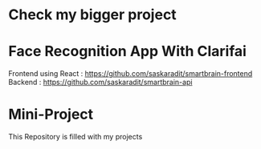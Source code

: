 # Check my bigger project 
# Face Recognition App With Clarifai

Frontend using React : https://github.com/saskaradit/smartbrain-frontend
Backend : https://github.com/saskaradit/smartbrain-api

# Mini-Project

This Repository is filled with my projects
